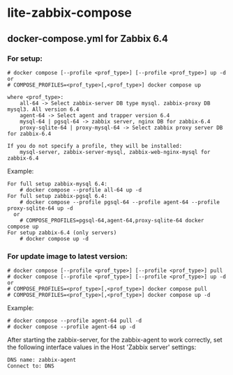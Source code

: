 # lite-zabbix-compose
## docker-compose.yml for Zabbix 6.4

### For setup:

    # docker compose [--profile <prof_type>] [--profile <prof_type>] up -d
    or
    # COMPOSE_PROFILES=<prof_type>[,<prof_type>] docker compose up

    where <prof_type>:
        all-64 -> Select zabbix-server DB type mysql. zabbix-proxy DB mysql3. All version 6.4
        agent-64 -> Select agent and trapper version 6.4
        mysql-64 | pgsql-64 -> zabbix server, nginx DB for zabbix-6.4
        proxy-sqlite-64 | proxy-mysql-64 -> Select zabbix proxy server DB for zabbix-6.4

    If you do not specify a profile, they will be installed:
        mysql-server, zabbix-server-mysql, zabbix-web-nginx-mysql for zabbix-6.4

Example:

    For full setup zabbix-mysql 6.4:
        # docker compose --profile all-64 up -d
    For full setup zabbix-pgsql 6.4:
        # docker compose --profile pgsql-64 --profile agent-64 --profile proxy-sqlite-64 up -d
      or
        # COMPOSE_PROFILES=pgsql-64,agent-64,proxy-sqlite-64 docker compose up
    For setup zabbix-6.4 (only servers)
        # docker compose up -d

### For update image to latest version:

    # docker compose [--profile <prof_type>] [--profile <prof_type>] pull
    # docker compose [--profile <prof_type>] [--profile <prof_type>] up -d
    or
    # COMPOSE_PROFILES=<prof_type>[,<prof_type>] docker compose pull
    # COMPOSE_PROFILES=<prof_type>[,<prof_type>] docker compose up -d

Example:

    # docker compose --profile agent-64 pull -d
    # docker compose --profile agent-64 up -d

After starting the zabbix-server, for the zabbix-agent to work correctly, set the following interface values in the Host 'Zabbix server' settings:

    DNS name: zabbix-agent
    Connect to: DNS
